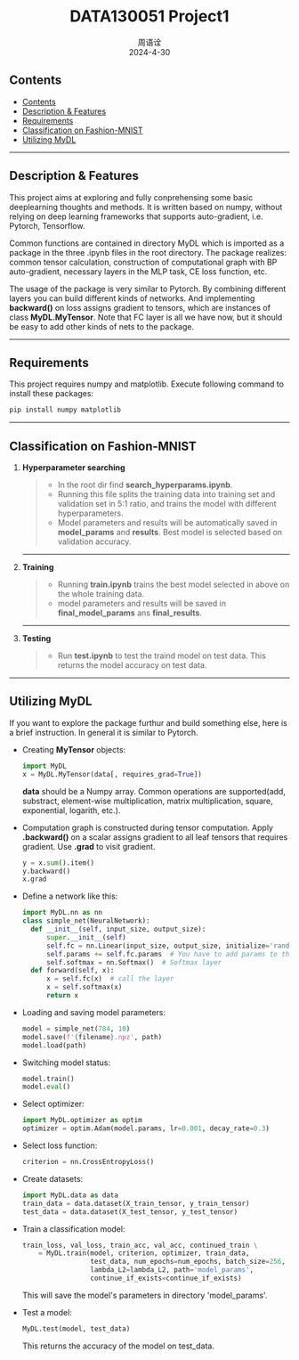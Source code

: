 <h1 align="center">DATA130051 Project1</h1>

<div align="center">周语诠</div>
<div align="center">2024-4-30</div>

## Contents

- [Contents](#contents)
- [Description \& Features](#description--features)
- [Requirements](#requirements)
- [Classification on Fashion-MNIST](#classification-on-fashion-mnist)
- [Utilizing MyDL](#utilizing-mydl)

***

## Description & Features

This project aims at exploring and fully conprehensing some basic deeplearning thoughts and methods. It is written based on numpy, without relying on deep learning frameworks that supports auto-gradient, i.e. Pytorch, Tensorflow.

Common functions are contained in directory MyDL which is imported as a package in the three .ipynb files in the root directory. The package realizes: common tensor calculation, construction of computational graph with BP auto-gradient, necessary layers in the MLP task, CE loss function, etc.

The usage of the package is very similar to Pytorch. By combining different layers you can build different kinds of networks. And implementing **backward()** on loss assigns gradient to tensors, which are instances of class **MyDL.MyTensor**. Note that FC layer is all we have now, but it should be easy to add other kinds of nets to the package.

***

## Requirements

This project requires numpy and matplotlib. Execute following command to install these packages:

```cmd
pip install numpy matplotlib
```

***

## Classification on Fashion-MNIST

1. **Hyperparameter searching**

    > - In the root dir find **search_hyperparams.ipynb**.
    > - Running this file splits the training data into training set and validation set in 5:1 ratio, and trains the model with different hyperparameters.
    > - Model parameters and results will be automatically saved in **model_params** and **results**. Best model is selected based on validation accuracy.

    ***

2. **Training**

    > - Running **train.ipynb** trains the best model selected in above on the whole training data.
    > - model parameters and results will be saved in **final_model_params** ans **final_results**.

    ***

3. **Testing**

    > - Run **test.ipynb** to test the traind model on test data. This returns the model accuracy on test data.

***

## Utilizing MyDL

If you want to explore the package furthur and build something else, here is a brief instruction. In general it is similar to Pytorch.

- Creating **MyTensor** objects:
  
    ```Python
    import MyDL
    x = MyDL.MyTensor(data[, requires_grad=True])
    ```

    **data** should be a Numpy array.
    Common operations are supported(add, substract, element-wise multiplication, matrix multiplication, square, exponential, logarith, etc.).
- Computation graph is constructed during tensor computation. Apply **.backward()** on a scalar assigns gradient to all leaf tensors that requires gradient. Use **.grad** to visit gradient.

    ```Python
    y = x.sum().item()
    y.backward()
    x.grad
    ```

- Define a network like this:
  
  ```Python
  import MyDL.nn as nn
  class simple_net(NeuralNetwork):
    def __init__(self, input_size, output_size):
        super.__init__(self)
        self.fc = nn.Linear(input_size, output_size, initialize='random')  # FC layer
        self.params += self.fc.params  # You have to add params to the network manually
        self.softmax = nn.Softmax()  # Softmax layer
    def forward(self, x):
        x = self.fc(x)  # call the layer
        x = self.softmax(x)
        return x
  ```

- Loading and saving model parameters:

    ```Python
    model = simple_net(784, 10)
    model.save(f'{filename}.npz', path)
    model.load(path)
    ```

- Switching model status:

    ```Python
    model.train()
    model.eval()
    ```

- Select optimizer:

    ```Python
    import MyDL.optimizer as optim
    optimizer = optim.Adam(model.params, lr=0.001, decay_rate=0.3)
    ```

- Select loss function:

    ```Python
    criterion = nn.CrossEntropyLoss()
    ```

- Create datasets:

    ```Python
    import MyDL.data as data
    train_data = data.dataset(X_train_tensor, y_train_tensor)
    test_data = data.dataset(X_test_tensor, y_test_tensor)
    ```

- Train a classification model:

    ```Python
    train_loss, val_loss, train_acc, val_acc, continued_train \
        = MyDL.train(model, criterion, optimizer, train_data, 
                     test_data, num_epochs=num_epochs, batch_size=256, 
                     lambda_L2=lambda_L2, path='model_params', 
                     continue_if_exists=continue_if_exists)
    ```

    This will save the model's parameters in directory 'model_params'.

- Test a model:

    ```Python
    MyDL.test(model, test_data)
    ```

    This returns the accuracy of the model on test_data.
